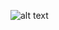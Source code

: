 ![alt text](https://static1.cbrimages.com/wordpress/wp-content/uploads/2023/06/harry-potter-snake.jpg?q=50&fit=contain&w=1140&h=&dpr=1.5)